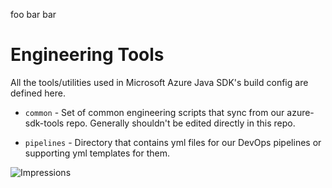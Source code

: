 foo
bar
bar
# Engineering Tools

All the tools/utilities used in Microsoft Azure Java SDK's build config are defined here.

- `common` - Set of common engineering scripts that sync from our azure-sdk-tools repo. Generally shouldn't be edited directly in this repo.

- `pipelines` - Directory that contains yml files for our DevOps pipelines or supporting yml templates for them. 

![Impressions](https://azure-sdk-impressions.azurewebsites.net/api/impressions/azure-sdk-for-java%2Feng%2FREADME.png)
